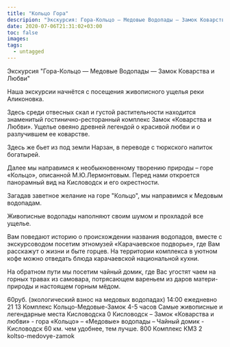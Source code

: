 ```yaml
---
title: "Кольцо Гора"
descripion: "Экскурсия: Гора-Кольцо — Медовые Водопады — Замок Коварства и Любви"
date: 2020-07-06T21:31:02+03:00
toc: false
images:
tags:
  - untagged
---
```


Экскурсия "Гора-Кольцо — Медовые Водопады — Замок Коварства и Любви" <p>Наша экскурсии начнётся с посещения живописного ущелья реки Аликоновка. </p> <p>Здесь среди отвесных скал и густой растительности находится знаменитый гостинично-ресторанный комплекс Замок «Коварства и Любви». Ущелье овеяно древней легендой о красивой любви и о разлучившем ее коварстве. </p> <p>Здесь же бьет из под земли Нарзан, в переводе с тюркского напиток богатырей. </p> <p>Далее мы направимся к необыкновенному творению природы – горе «Кольцо», описанной М.Ю.Лермонтовым. Перед нами откроется панорамный вид на Кисловодск и его окрестности. </p> <p>Загадав заветное желание на горе "Кольцо", мы направимся к Медовым водопадам. </p> <p>Живописные водопады наполняют своим шумом и прохладой все ущелье. </p> <p>Вам поведают историю о происхождении названия водопадов, вместе с экскурсоводом посетим этномузей «Карачаевское подворье», где Вам расскажут о жизни и быте горцев. На территории комплекса в уютном кофе можно отведать блюда карачаевской национальной кухни. </p> <p>На обратном пути мы посетим чайный домик, где Вас угостят чаем на горных травах из самовара, потрясающем вареньем из даров матери-природы и настоящем горным мёдом. </p> 60руб. (экологический взнос на медовых водопадах) 14:00 ежедневно 21 13 Комплекс Кольцо-Медовые-Замок 4-5 часов Самые живописные и легендарные места Кисловодска 0 Кисловодск – Замок «Коварства и любви» - гора «Кольцо» – «Медовые» водопады – Чайный домик - Кисловодск 60 км. чем удобнее, тем лучше. 800 Комплекс КМЗ 2 koltso-medovye-zamok
